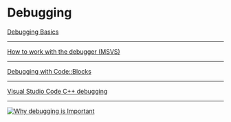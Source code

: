# Debugging

[Debugging Basics](https://docs.microsoft.com/en-us/visualstudio/debugger/debugging-absolute-beginners?view=vs-2019)

---

[How to work with the debugger (MSVS)](https://docs.microsoft.com/en-us/visualstudio/debugger/debugger-feature-tour?view=vs-2019&fbclid=IwAR2jRhtIVDZXJzKH2X2LRmmxN1cT73xL74a9PYePzei-808_VigOD5WZuyI)

---

[Debugging with Code::Blocks](http://wiki.codeblocks.org/index.php/Debugging_with_Code::Blocks)

---

[Visual Studio Code C++ debugging](https://code.visualstudio.com/docs/cpp/cpp-debug)

---

[![Why debugging is Important](http://i3.ytimg.com/vi/2yXYNxNgJek/maxresdefault.jpg)](https://www.youtube.com/watch?v=2yXYNxNgJek&fbclid=IwAR1kowqfq-HAaClhMP5jRZPf6X3wNFRSI0q_deyblTyLIdh13pL7KftNSZs)

